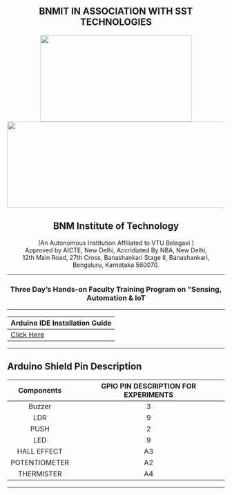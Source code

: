 <h2 align="center"> BNMIT IN ASSOCIATION WITH SST TECHNOLOGIES</h2> 

<p align="center">
  <img width="350" height="200" src="https://user-images.githubusercontent.com/65058286/155363595-82e430db-bed8-4ab8-b3b0-1388722804f9.jpeg"><br>
  <img width="1000" height="200" src="https://user-images.githubusercontent.com/65058286/161285495-5392e557-c602-4334-887d-ece0396855d7.jpg">
</p>


<h2 align="center"> BNM Institute of Technology </h2> <p align="center"> (An Autonomous Institution Affiliated to VTU Belagavi ) <br> Approved by AICTE, New Delhi, Accridiated By NBA, New Delhi, <br> 12th Main Road, 27th Cross, Banashankari Stage II, Banashankari, Bengaluru, Karnataka 560070.  </p>

------

<h3 align="center"> Three Day’s Hands-on Faculty Training Program on "Sensing, Automation & IoT  </h3>

------
|Arduino IDE Installation Guide |
|:------|
  | [Click Here](https://github.com/izzarzn/SST-IoT-BOARD/blob/617990cafeb0b44f6291330711279cd0de83a247/Arduino_Installation.md)|

------

## Arduino Shield Pin Description

| **Components** | **GPIO PIN DESCRIPTION FOR EXPERIMENTS** |
|:----:|:----:|
|Buzzer|3|
|LDR|9|
|PUSH|2|
|LED|9|
|HALL EFFECT|A3|
|POTENTIOMETER|A2|
|THERMISTER|A4|

------
